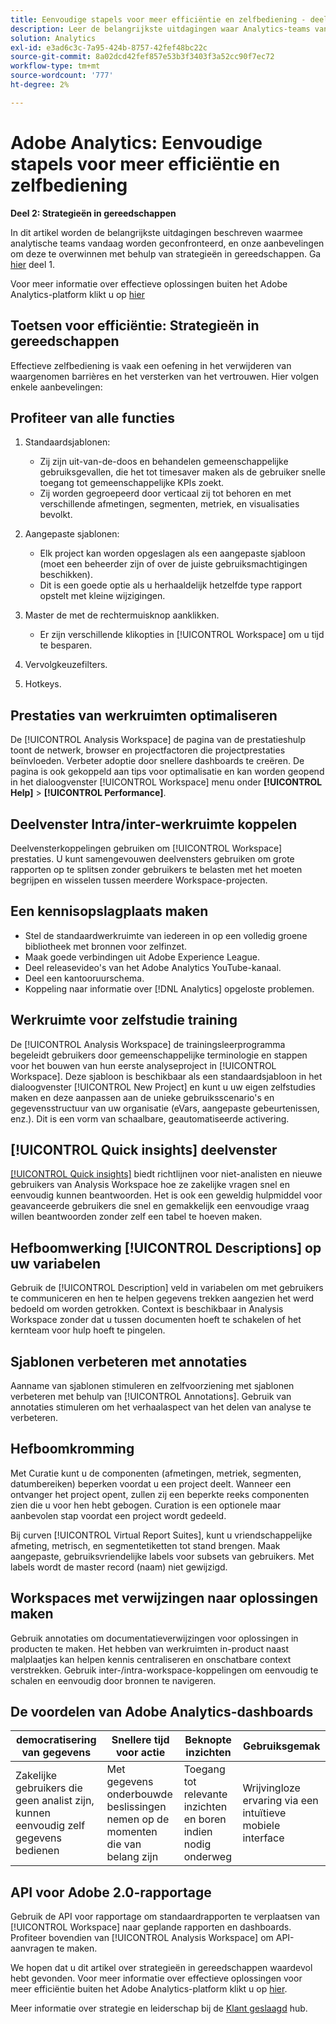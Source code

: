 ```yaml
---
title: Eenvoudige stapels voor meer efficiëntie en zelfbediening - deel twee
description: Leer de belangrijkste uitdagingen waar Analytics-teams vandaag de dag voor staan, en onze aanbevelingen om deze te overwinnen met behulp van strategieën in gereedschappen.
solution: Analytics
exl-id: e3ad6c3c-7a95-424b-8757-42fef48bc22c
source-git-commit: 8a02dcd42fef857e53b3f3403f3a52cc90f7ec72
workflow-type: tm+mt
source-wordcount: '777'
ht-degree: 2%

---
```


# Adobe Analytics: Eenvoudige stapels voor meer efficiëntie en zelfbediening

**Deel 2: Strategieën in gereedschappen**

In dit artikel worden de belangrijkste uitdagingen beschreven waarmee analytische teams vandaag worden geconfronteerd, en onze aanbevelingen om deze te overwinnen met behulp van strategieën in gereedschappen. Ga [hier](/help/strategy/analytics-simple-hacks-for-efficiency-part-one.md) deel 1.

Voor meer informatie over effectieve oplossingen buiten het Adobe Analytics-platform klikt u op [hier](https://docs.google.com/document/d/1fSrC/_yHW04K61K0Phe4dtg1nCU4jDsqrHWc8KVvsJWk/edit?usp=sharing)

## Toetsen voor efficiëntie: Strategieën in gereedschappen

Effectieve zelfbediening is vaak een oefening in het verwijderen van waargenomen barrières en het versterken van het vertrouwen. Hier volgen enkele aanbevelingen:

## Profiteer van alle functies

1. Standaardsjablonen:

   * Zij zijn uit-van-de-doos en behandelen gemeenschappelijke gebruiksgevallen, die het tot timesaver maken als de gebruiker snelle toegang tot gemeenschappelijke KPIs zoekt.
   * Zij worden gegroepeerd door verticaal zij tot behoren en met verschillende afmetingen, segmenten, metriek, en visualisaties bevolkt.

1. Aangepaste sjablonen:

   * Elk project kan worden opgeslagen als een aangepaste sjabloon (moet een beheerder zijn of over de juiste gebruiksmachtigingen beschikken).
   * Dit is een goede optie als u herhaaldelijk hetzelfde type rapport opstelt met kleine wijzigingen.

1. Master de met de rechtermuisknop aanklikken.

   * Er zijn verschillende klikopties in [!UICONTROL Workspace] om u tijd te besparen.

1. Vervolgkeuzefilters.

1. Hotkeys.

## Prestaties van werkruimten optimaliseren

De [!UICONTROL Analysis Workspace] de pagina van de prestatieshulp toont de netwerk, browser en projectfactoren die projectprestaties beïnvloeden. Verbeter adoptie door snellere dashboards te creëren. De pagina is ook gekoppeld aan tips voor optimalisatie en kan worden geopend in het dialoogvenster [!UICONTROL Workspace] menu onder **[!UICONTROL Help]** > **[!UICONTROL Performance]**.

## Deelvenster Intra/inter-werkruimte koppelen

Deelvensterkoppelingen gebruiken om [!UICONTROL Workspace] prestaties. U kunt samengevouwen deelvensters gebruiken om grote rapporten op te splitsen zonder gebruikers te belasten met het moeten begrijpen en wisselen tussen meerdere Workspace-projecten.

## Een kennisopslagplaats maken

* Stel de standaardwerkruimte van iedereen in op een volledig groene bibliotheek met bronnen voor zelfinzet.
* Maak goede verbindingen uit Adobe Experience League.
* Deel releasevideo&#39;s van het Adobe Analytics YouTube-kanaal.
* Deel een kantooruurschema.
* Koppeling naar informatie over [!DNL Analytics] opgeloste problemen.

## Werkruimte voor zelfstudie training

De [!UICONTROL Analysis Workspace] de trainingsleerprogramma begeleidt gebruikers door gemeenschappelijke terminologie en stappen voor het bouwen van hun eerste analyseproject in [!UICONTROL Workspace]. Deze sjabloon is beschikbaar als een standaardsjabloon in het dialoogvenster [!UICONTROL New Project] en kunt u uw eigen zelfstudies maken en deze aanpassen aan de unieke gebruiksscenario&#39;s en gegevensstructuur van uw organisatie (eVars, aangepaste gebeurtenissen, enz.). Dit is een vorm van schaalbare, geautomatiseerde activering.

## [!UICONTROL Quick insights] deelvenster

[[!UICONTROL Quick insights]](https://experienceleague.adobe.com/docs/analytics/analyze/analysis-workspace/panels/quickinsight.html?lang=en) biedt richtlijnen voor niet-analisten en nieuwe gebruikers van Analysis Workspace hoe ze zakelijke vragen snel en eenvoudig kunnen beantwoorden. Het is ook een geweldig hulpmiddel voor geavanceerde gebruikers die snel en gemakkelijk een eenvoudige vraag willen beantwoorden zonder zelf een tabel te hoeven maken.

## Hefboomwerking [!UICONTROL Descriptions] op uw variabelen

Gebruik de [!UICONTROL Description] veld in variabelen om met gebruikers te communiceren en hen te helpen gegevens trekken aangezien het werd bedoeld om worden getrokken. Context is beschikbaar in Analysis Workspace zonder dat u tussen documenten hoeft te schakelen of het kernteam voor hulp hoeft te pingelen.

## Sjablonen verbeteren met annotaties

Aanname van sjablonen stimuleren en zelfvoorziening met sjablonen verbeteren met behulp van [!UICONTROL Annotations]. Gebruik van annotaties stimuleren om het verhaalaspect van het delen van analyse te verbeteren.

## Hefboomkromming

Met Curatie kunt u de componenten (afmetingen, metriek, segmenten, datumbereiken) beperken voordat u een project deelt. Wanneer een ontvanger het project opent, zullen zij een beperkte reeks componenten zien die u voor hen hebt gebogen. Curation is een optionele maar aanbevolen stap voordat een project wordt gedeeld.

Bij curven [!UICONTROL Virtual Report Suites], kunt u vriendschappelijke afmeting, metrisch, en segmentetiketten tot stand brengen. Maak aangepaste, gebruiksvriendelijke labels voor subsets van gebruikers. Met labels wordt de master record (naam) niet gewijzigd.

## Workspaces met verwijzingen naar oplossingen maken

Gebruik annotaties om documentatieverwijzingen voor oplossingen in producten te maken. Het hebben van werkruimten in-product naast malplaatjes kan helpen kennis centraliseren en onschatbare context verstrekken. Gebruik inter-/intra-workspace-koppelingen om eenvoudig te schalen en eenvoudig door bronnen te navigeren.

## De voordelen van Adobe Analytics-dashboards

| democratisering van gegevens | Snellere tijd voor actie | Beknopte inzichten | Gebruiksgemak |
| --- | --- | --- | --- |
| Zakelijke gebruikers die geen analist zijn, kunnen eenvoudig zelf gegevens bedienen | Met gegevens onderbouwde beslissingen nemen op de momenten die van belang zijn | Toegang tot relevante inzichten en boren indien nodig onderweg | Wrijvingloze ervaring via een intuïtieve mobiele interface |

## API voor Adobe 2.0-rapportage

Gebruik de API voor rapportage om standaardrapporten te verplaatsen van [!UICONTROL Workspace] naar geplande rapporten en dashboards. Profiteer bovendien van [!UICONTROL Analysis Workspace] om API-aanvragen te maken.

We hopen dat u dit artikel over strategieën in gereedschappen waardevol hebt gevonden. Voor meer informatie over effectieve oplossingen voor meer efficiëntie buiten het Adobe Analytics-platform klikt u op [hier](https://docs.google.com/document/d/1fSrC/_yHW04K61K0Phe4dtg1nCU4jDsqrHWc8KVvsJWk/edit?usp=sharing).

Meer informatie over strategie en leiderschap bij de [Klant geslaagd](https://experienceleague.corp.adobe.com/docs/customer-success/customer-success/overview.html) hub.
